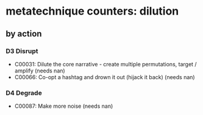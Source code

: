 # metatechnique counters: dilution

## by action


### D3 Disrupt
* C00031: Dilute the core narrative - create multiple permutations, target / amplify (needs nan)
* C00066: Co-opt a hashtag and drown it out (hijack it back) (needs nan)

### D4 Degrade
* C00087: Make more noise (needs nan)
